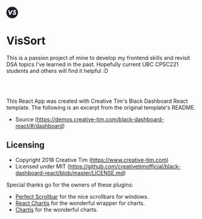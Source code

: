 <p>
<img src="https://github.com/jrchan84/VisSort/blob/master/src/assets/img/react-logo.png" alt="logo" width="30"/>
<h1>VisSort</h1>
</p>

This is a passion project of mine to develop my frontend skills and revisit DSA topics I've learned in the past. Hopefully current UBC CPSC221 students and others will find it helpful :D

<br>
</br>


This React App was created with Creative Tim's Black Dashboard React template. The following is an excerpt from the original template's README.

- Source (https://demos.creative-tim.com/black-dashboard-react/#/dashboard)

## Licensing

- Copyright 2018 Creative Tim (https://www.creative-tim.com)
- Licensed under MIT (https://github.com/creativetimofficial/black-dashboard-react/blob/master/LICENSE.md)

Special thanks go for the owners of these plugins:
- [Perfect Scrollbar](http://utatti.github.io/perfect-scrollbar/) for the nice scrollbars for windows.
- [React Chartjs](http://jerairrest.github.io/react-chartjs-2/) for the wonderful wrapper for charts.
- [Chartjs](https://www.chartjs.org/) for the wonderful charts.

